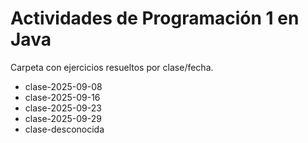 # Actividades de Programación 1 en Java

Carpeta con ejercicios resueltos por clase/fecha.

- clase-2025-09-08
- clase-2025-09-16
- clase-2025-09-23
- clase-2025-09-29
- clase-desconocida

